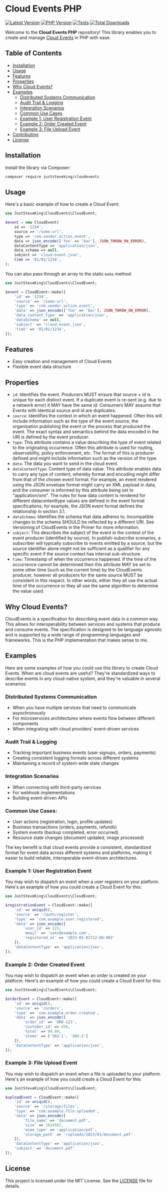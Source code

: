 # Cloud Events PHP

<!-- BADGES_START -->
[![Latest Version][badge-release]][packagist]
[![PHP Version][badge-php]][php]
[![Tests](https://github.com/JustSteveKing/cloudevents/actions/workflows/ci.yml/badge.svg)](https://github.com/JustSteveKing/cloudevents/actions/workflows/ci.yml)
[![Total Downloads][badge-downloads]][downloads]

[badge-release]: https://img.shields.io/packagist/v/juststeveking/cloudevents.svg?style=flat-square&label=release
[badge-php]: https://img.shields.io/packagist/php-v/juststeveking/cloudevents.svg?style=flat-square
[badge-downloads]: https://img.shields.io/packagist/dt/juststeveking/cloudevents.svg?style=flat-square&colorB=mediumvioletred

[packagist]: https://packagist.org/packages/juststeveking/cloudevents
[php]: https://php.net
[downloads]: https://packagist.org/packages/juststeveking/cloudevents
<!-- BADGES_END -->
Welcome to the **Cloud Events PHP** repository! This library enables you to create and manage [Cloud Events](https://cloudevents.io/) in PHP with ease.

## Table of Contents
- [Installation](#installation)
- [Usage](#usage)
- [Features](#features)
- [Properties](#properties)
- [Why Cloud Events?](#why-cloud-events)
- [Examples](#examples)
  - [Distributed Systems Communication](#distributed-systems-communication)
  - [Audit Trail & Logging](#audit-trail--logging)
  - [Integration Scenarios](#integration-scenarios)
  - [Common Use Cases](#common-use-cases)
  - [Example 1: User Registration Event](#example-1-user-registration-event)
  - [Example 2: Order Created Event](#example-2-order-created-event)
  - [Example 3: File Upload Event](#example-3-file-upload-event)
- [Contributing](#contributing)
- [License](#license)

## Installation

Install the library via Composer:

```bash
composer require juststeveking/cloudevents
```

## Usage

Here's a basic example of how to create a Cloud Event:

```php
use JustSteveKing\CloudEvents\CloudEvent;

$event = new CloudEvent(
    id => '1234',
    source => '/some-url',
    type => 'com.vendor.action.event',
    data => json_encode(['foo' => 'bar'], JSON_THROW_ON_ERROR),
    dataContentType => 'application/json',
    data_schema => null,
    subject => 'cloud-event.json',
    time => '01/01/1234',
);
```

You can also pass through an array to the static `make` method:

```php
use JustSteveKing\CloudEvents\CloudEvent;

$event = CloudEvent::make([
    'id' => '1234',
    'source' => '/some-url',
    'type' => 'com.vendor.action.event',
    'data' => json_encode(['foo' => 'bar'], JSON_THROW_ON_ERROR),
    'data_content_type' => 'application/json',
    'dataSchema' => null,
    'subject' => 'cloud-event.json',
    'time' => '01/01/1234',
]);
```

## Features

- Easy creation and management of Cloud Events
- Flexible event data structure


## Properties

- `id`: Identifies the event. Producers MUST ensure that source + id is unique for each distinct event. If a duplicate event is re-sent (e.g. due to a network error) it MAY have the same id. Consumers MAY assume that Events with identical source and id are duplicates.
- `source`: Identifies the context in which an event happened. Often this will include information such as the type of the event source, the organization publishing the event or the process that produced the event. The exact syntax and semantics behind the data encoded in the URI is defined by the event producer.
- `type`: This attribute contains a value describing the type of event related to the originating occurrence. Often this attribute is used for routing, observability, policy enforcement, etc. The format of this is producer defined and might include information such as the version of the type.
- `data`: The data you want to send in the cloud event.
- `dataContentType`: Content type of data value. This attribute enables data to carry any type of content, whereby format and encoding might differ from that of the chosen event format. For example, an event rendered using the JSON envelope format might carry an XML payload in data, and the consumer is informed by this attribute being set to "application/xml". The rules for how data content is rendered for different datacontenttype values are defined in the event format specifications; for example, the JSON event format defines the relationship in section 3.1.
- `dataSchema`: Identifies the schema that data adheres to. Incompatible changes to the schema SHOULD be reflected by a different URI. See Versioning of CloudEvents in the Primer for more information.
- `subject`: This describes the subject of the event in the context of the event producer (identified by source). In publish-subscribe scenarios, a subscriber will typically subscribe to events emitted by a source, but the source identifier alone might not be sufficient as a qualifier for any specific event if the source context has internal sub-structure.
- `time`: Timestamp of when the occurrence happened. If the time of the occurrence cannot be determined then this attribute MAY be set to some other time (such as the current time) by the CloudEvents producer, however all producers for the same source MUST be consistent in this respect. In other words, either they all use the actual time of the occurrence or they all use the same algorithm to determine the value used.


## Why Cloud Events?

CloudEvents is a specification for describing event data in a common way. This allows for interoperability between services and systems that produce and consume events. The specification is designed to be language agnostic and is supported by a wide range of programming languages and frameworks. This is the PHP implementation that makes sense to me.

## Examples

Here are some examples of how you could use this library to create Cloud Events. When are cloud events are useful? They're standardized ways to describe events in any cloud-native system, and they're valuable in several scenarios:

### Distributed Systems Communication
- When you have multiple services that need to communicate asynchronously
- For microservices architectures where events flow between different components
- When integrating with cloud providers' event-driven services

### Audit Trail & Logging
- Tracking important business events (user signups, orders, payments)
- Creating consistent logging formats across different systems
- Maintaining a record of system-wide state changes

### Integration Scenarios
- When connecting with third-party services
- For webhook implementations
- Building event-driven APIs

### Common Use Cases:
- User actions (registration, login, profile updates)
- Business transactions (orders, payments, refunds)
- System events (backup completed, error occurred)
- Resource state changes (document updated, image processed)


The key benefit is that cloud events provide a consistent, standardized format for event data across different systems and platforms, making it easier to build reliable, interoperable event-driven architectures.

### Example 1: User Registration Event

You may wish to dispatch an event when a user registers on your platform. Here's an example of how you could create a Cloud Event for this:

```php
use JustSteveKing\CloudEvents\CloudEvent;

$registrationEvent = CloudEvent::make([
    'id' => uniqid(),
    'source' => '/auth/register',
    'type' => 'com.example.user.registered',
    'data' => json_encode([
        'user_id' => 123,
        'email' => 'user@example.com',
        'registered_at' => '2023-01-01T12:00:00Z'
    ]),
    'dataContentType' => 'application/json',
]);
```

### Example 2: Order Created Event

You may wish to dispatch an event when an order is created on your platform. Here's an example of how you could create a Cloud Event for this:

```php
use JustSteveKing\CloudEvents\CloudEvent;

$orderEvent = CloudEvent::make([
    'id' => uniqid(),
    'source' => '/orders',
    'type' => 'com.example.order.created',
    'data' => json_encode([
        'order_id' => 'ORD-123',
        'customer_id' => 456,
        'total' => 99.99,
        'items' => ['SKU-1', 'SKU-2']
    ]),
    'dataContentType' => 'application/json',
]);
```

### Example 3: File Upload Event

You may wish to dispatch an event when a file is uploaded to your platform. Here's an example of how you could create a Cloud Event for this:

```php
use JustSteveKing\CloudEvents\CloudEvent;

$uploadEvent = CloudEvent::make([
    'id' => uniqid(),
    'source' => '/storage/files',
    'type' => 'com.example.file.uploaded',
    'data' => json_encode([
        'file_name' => 'document.pdf',
        'size' => 1024567,
        'mime_type' => 'application/pdf',
        'storage_path' => '/uploads/2023/01/document.pdf'
    ]),
    'dataContentType' => 'application/json',
    'subject' => 'document.pdf'
]);
```

## License

This project is licensed under the MIT License. See the [LICENSE](LICENSE) file for details.
